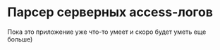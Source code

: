 # Парсер серверных access-логов

Пока это приложение уже что-то умеет и скоро будет уметь еще больше)